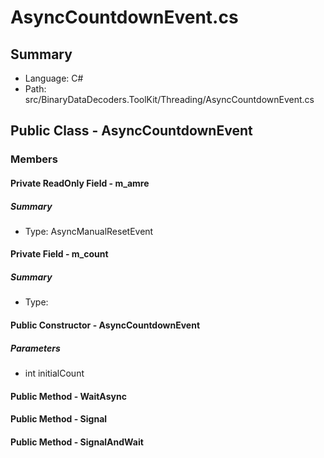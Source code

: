 ﻿# AsyncCountdownEvent.cs

## Summary

* Language: C#
* Path: src/BinaryDataDecoders.ToolKit/Threading/AsyncCountdownEvent.cs

## Public Class - AsyncCountdownEvent

### Members

#### Private ReadOnly Field - m_amre

##### Summary

 * Type: AsyncManualResetEvent 

#### Private Field - m_count

##### Summary

 * Type: 

#### Public Constructor - AsyncCountdownEvent

#####  Parameters

 - int initialCount 

#### Public Method - WaitAsync


#### Public Method - Signal


#### Public Method - SignalAndWait


